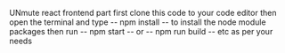 UNmute react frontend part
first clone this code to your code editor then open the terminal and type -- npm install -- to install the node module packages
then run -- npm start -- or -- npm run build -- etc as per your needs 
